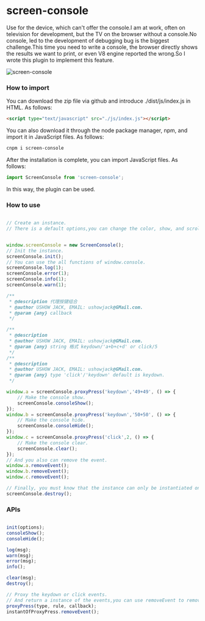 # screen-console
Use for the device, which can't offer the console.I am at work, often on television for development, but the TV on the browser without a console.No console, led to the development of debugging bug is the biggest challenge.This time you need to write a console, the browser directly shows the results we want to print, or even V8 engine reported the wrong.So I wrote this plugin to implement this feature.

![screen-console](http://upload-images.jianshu.io/upload_images/4415565-7ae3ab168afa65ac.png?imageMogr2/auto-orient/strip%7CimageView2/2/w/1240)

### How to import
You can download the zip file via github and introduce ./dist/js/index.js in HTML.
As follows:
```html
<script type="text/javascript" src="./js/index.js"></script>
```

You can also download it through the node package manager, npm, and import it in JavaScript files.
As follows:
```bash
cnpm i screen-console
```

After the installation is complete, you can import JavaScript files.
As follows:
```javascript
import ScreenConsole from 'screen-console';
```
In this way, the plugin can be used.

### How to use
```javascript

// Create an instance.
// There is a default options,you can change the color, show, and scroll.


window.screenConsole = new ScreenConsole();
// Init the instance.
screenConsole.init();
// You can use the all functions of window.console.
screenConsole.log(1);
screenConsole.error(1);
screenConsole.info(1);
screenConsole.warn(1);

/**
 * @description 代理按键组合
 * @author USHOW JACK, EMAIL: ushowjack@GMail.com.
 * @param {any} callback 
 */

/**
 * @description 
 * @author USHOW JACK, EMAIL: ushowjack@GMail.com.
 * @param {any} string 格式 keydown/'a+b+c+d' or click/5
 */
/**
 * @description 
 * @author USHOW JACK, EMAIL: ushowjack@GMail.com.
 * @param {any} type 'click'/'keydown' default is keydown.
 */

window.a = screenConsole.proxyPress('keydown','49+49', () => {
    // Make the console show.
    screenConsole.consoleShow();
});
window.b = screenConsole.proxyPress('keydown','50+50', () => {
    // Make the console hide.    
    screenConsole.consoleHide();
});
window.c = screenConsole.proxyPress('click',2, () => {
    // Make the console clear.
    screenConsole.clear();
});
// And you also can remove the event.
window.a.removeEvent();
window.b.removeEvent();
window.c.removeEvent();

// Finally, you must know that the instance can only be instantiated once.But you can remove the DOM, through the destroy function.
screenConsole.destroy();
```
### APIs

```javascript

init(options);
consoleShow();
consoleHide();

log(msg);
warn(msg);
error(msg);
info();

clear(msg);
destroy();

// Proxy the keydown or click events.
// And return a instance of the events,you can use removeEvent to remove
proxyPress(type, rule, callback);
instantOfProxyPress.removeEvent();
```